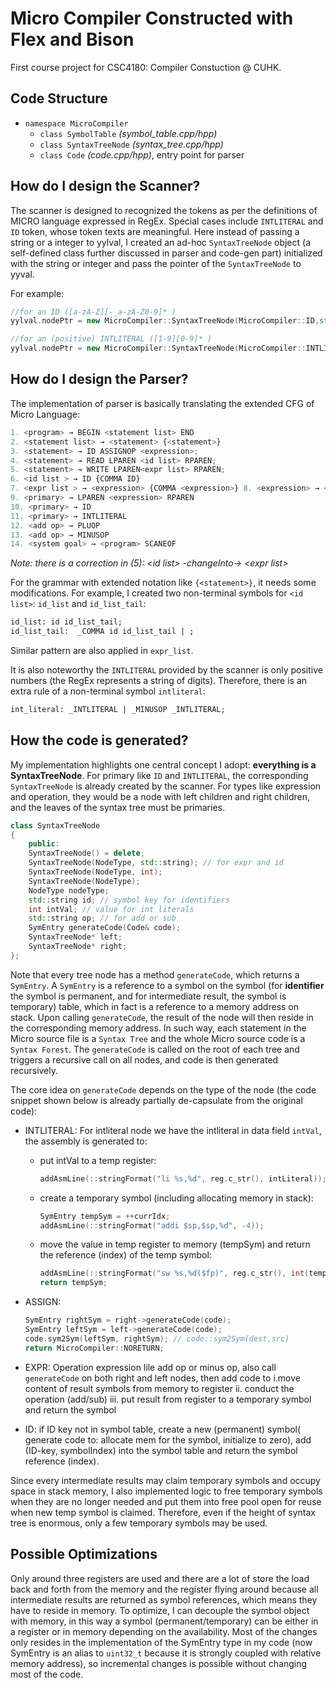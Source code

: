 # Micro Compiler Constructed with Flex and Bison

First course project for CSC4180: Compiler Constuction @ CUHK.

## Code Structure

* `namespace MicroCompiler`
    * `class SymbolTable` *(symbol_table.cpp/hpp)*
    * `class SyntaxTreeNode` *(syntax_tree.cpp/hpp)*
    * `class Code` *(code.cpp/hpp)*, entry point for parser


## How do I design the Scanner?

The scanner is designed to recognized the tokens as per the definitions of MICRO language expressed in RegEx. Special cases include `INTLITERAL` and `ID` token, whose token texts are meaningful. Here instead of passing a string or a integer to yylval, I created an ad-hoc `SyntaxTreeNode` object (a self-defined class further discussed in parser and code-gen part) initialized with the string or integer and pass the pointer of the `SyntaxTreeNode` to yyval.

For example:

```C++
//for an ID ([a-zA-Z][-_a-zA-Z0-9]* )
yylval.nodePtr = new MicroCompiler::SyntaxTreeNode(MicroCompiler::ID,std::string(yytext));

//for an (positive) INTLITERAL ([1-9][0-9]* )
yylval.nodePtr = new MicroCompiler::SyntaxTreeNode(MicroCompiler::INTLITERAL,atoi(yytext));

```

## How do I design the Parser?

The implementation of parser is basically translating the extended CFG of Micro Language:
```js
1. <program> → BEGIN <statement list> END
2. <statement list> → <statement> {<statement>}
3. <statement> → ID ASSIGNOP <expression>;
4. <statement> → READ LPAREN <id list> RPAREN;
5. <statement> → WRITE LPAREN<expr list> RPAREN;
6. <id list > → ID {COMMA ID}
7. <expr list > → <expression> {COMMA <expression>} 8. <expression> → <primary> {<add op> <primary>}
9. <primary> → LPAREN <expression> RPAREN
10. <primary> → ID
11. <primary> → INTLITERAL
12. <add op> → PLUOP
13. <add op> → MINUSOP
14. <system goal> → <program> SCANEOF
```

 *Note: there is a correction in (5): \<id list> -changeInto-> \<expr list>*

For the grammar with extended notation like `{<statement>}`, it needs some modifications. For example, I created two non-terminal symbols for `<id list>`: `id_list` and `id_list_tail`:

```yacc
id_list: id id_list_tail;
id_list_tail:  _COMMA id id_list_tail | ;
```

Similar pattern are also applied in `expr_list`.

It is also noteworthy the `INTLITERAL` provided by the scanner is only positive numbers (the RegEx represents a string of digits). Therefore, there is an extra rule of a non-terminal symbol `intliteral`:
```yacc
int_literal: _INTLITERAL | _MINUSOP _INTLITERAL;
```

## How the code is generated?

My implementation highlights one central concept I adopt: **everything is a SyntaxTreeNode**. For primary like ``ID`` and ``INTLITERAL``, the corresponding ``SyntaxTreeNode`` is already created by the scanner. For types like expression and operation, they would be a node with left children and right children, and the leaves of the syntax tree must be primaries.

```C++
class SyntaxTreeNode
{
    public:
    SyntaxTreeNode() = delete;
    SyntaxTreeNode(NodeType, std::string); // for expr and id
    SyntaxTreeNode(NodeType, int);
    SyntaxTreeNode(NodeType);
    NodeType nodeType; 
    std::string id; // symbol key for identifiers
    int intVal; // value for int literals
    std::string op; // for add or sub
    SymEntry generateCode(Code& code);
    SyntaxTreeNode* left; 
    SyntaxTreeNode* right;
};
```

Note that every tree node has a method `generateCode`, which returns a `SymEntry`. A `SymEntry` is a reference to a symbol on the symbol (for **identifier** the symbol is permanent, and for intermediate result, the symbol is temporary) table, which in fact is a reference to a memory address on stack. Upon calling `generateCode`, the result of the node will then reside in the corresponding memory address. In such way, each statement in the Micro source file is a `Syntax Tree` and the whole Micro source code is a `Syntax Forest`. The `generateCode` is called on the root of each tree and triggers a recursive call on all nodes, and code is then generated recursively.

The core idea on `generateCode` depends on the type of the node (the code snippet shown below is already partially de-capsulate from the original code):

* INTLITERAL: For intliteral node we have the intliteral in data field `intVal`, the assembly is generated to:

    * put intVal to a temp register:

        ```C++
        addAsmLine(::stringFormat("li %s,%d", reg.c_str(), intLiteral));
        ```

    * create a temporary symbol (including allocating memory in stack):

        ```C++
        SymEntry tempSym = ++currIdx;
        addAsmLine(::stringFormat("addi $sp,$sp,%d", -4));
        ```

    * move the value in temp register to memory (tempSym) and return the reference (index) of the temp symbol:

        ```C++
        addAsmLine(::stringFormat("sw %s,%d($fp)", reg.c_str(), int(tempSym) * -4));
        return tempSym;
        ```
* ASSIGN:
    ```C++
    SymEntry rightSym = right->generateCode(code);
    SymEntry leftSym = left->generateCode(code);
    code.sym2Sym(leftSym, rightSym); // code::sym2Sym(dest,src)
    return MicroCompiler::NORETURN;
    ```
* EXPR: Operation expression lile add op or minus op, also call `generateCode` on both right and left nodes, then add code to i.move content of result symbols from memory to register ii. conduct the operation (add/sub) iii. put result from register to a temporary symbol and return the symbol

* ID: if ID key not in symbol table, create a new (permanent) symbol( generate code to: allocate mem for the symbol, initialize to zero), add (ID-key, symbolIndex) into the symbol table and return the symbol reference (index).

Since every intermediate results may claim temporary symbols and occupy space in stack memory, I also implemented logic to free temporary symbols when they are no longer needed and put them into free pool open for reuse when new temp symbol is claimed. Therefore, even if the height of syntax tree is enormous, only a few temporary symbols may be used.



## Possible Optimizations

Only around three registers are used and there are a lot of store the load back and forth from the memory and the register flying around because all intermediate results are returned as symbol references, which means they have to reside in memory. To optimize, I can decouple the symbol object with memory, in this way a symbol (permanent/temporary) can be either in a register or in memory depending on the availability. Most of the changes only resides in the implementation of the SymEntry type in my code (now SymEntry is an alias to `uint32_t` because it is strongly coupled with relative memory address), so incremental changes is possible without changing most of the code.